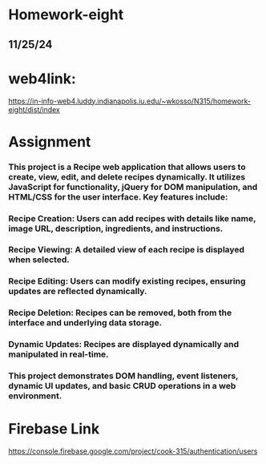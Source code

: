 # Homework-eight

## 11/25/24

# web4link: 
https://in-info-web4.luddy.indianapolis.iu.edu/~wkosso/N315/homework-eight/dist/index


# Assignment

### This project is a Recipe web application that allows users to create, view, edit, and delete recipes dynamically. It utilizes JavaScript for functionality, jQuery for DOM manipulation, and HTML/CSS for the user interface. Key features include:

### Recipe Creation: Users can add recipes with details like name, image URL, description, ingredients, and instructions.

### Recipe Viewing: A detailed view of each recipe is displayed when selected.

### Recipe Editing: Users can modify existing recipes, ensuring updates are reflected dynamically.

### Recipe Deletion: Recipes can be removed, both from the interface and underlying data storage.

### Dynamic Updates: Recipes are displayed dynamically and manipulated in real-time.
### This project demonstrates DOM handling, event listeners, dynamic UI updates, and basic CRUD operations in a web environment.

# Firebase Link
https://console.firebase.google.com/project/cook-315/authentication/users